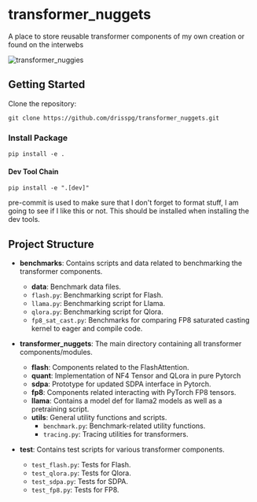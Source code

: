 # transformer_nuggets
A place to store reusable transformer components of my own creation or found on the interwebs

![transformer_nuggies](https://github.com/drisspg/transformer_nuggets/assets/32754868/8329986a-aa9f-41a6-a332-49a0d71438aa)

## Getting Started
Clone the repository:
```Shell
git clone https://github.com/drisspg/transformer_nuggets.git
```

### Install Package
```Shell
pip install -e .
```

#### Dev Tool Chain
``` Shell
pip install -e ".[dev]"
```
pre-commit is used to make sure that I don't forget to format stuff, I am going to see if I like this or not. This
should be installed when installing the dev tools.

## Project Structure

- **benchmarks**: Contains scripts and data related to benchmarking the transformer components.
  - **data**: Benchmark data files.
  - `flash.py`: Benchmarking script for Flash.
  - `llama.py`: Benchmarking script for Llama.
  - `qlora.py`: Benchmarking script for Qlora.
  - `fp8_sat_cast.py`: Benchmarks for comparing FP8 saturated casting kernel to eager and compile code.

- **transformer_nuggets**: The main directory containing all transformer components/modules.
  - **flash**: Components related to the FlashAttention.
  - **quant**: Implementation of NF4 Tensor and QLora in pure Pytorch
  - **sdpa**: Prototype for updated SDPA interface in Pytorch.
  - **fp8**: Components related interacting with PyTorch FP8 tensors.
  - **llama**: Contains a model def for llama2 models as well as a pretraining script.
  - **utils**: General utility functions and scripts.
    - `benchmark.py`: Benchmark-related utility functions.
    - `tracing.py`: Tracing utilities for transformers.

- **test**: Contains test scripts for various transformer components.
  - `test_flash.py`: Tests for Flash.
  - `test_qlora.py`: Tests for Qlora.
  - `test_sdpa.py`: Tests for SDPA.
  - `test_fp8.py`: Tests for FP8.
